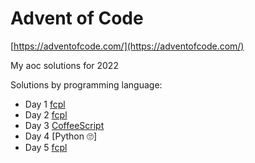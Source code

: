 # Advent of Code

[https://adventofcode.com/](https://adventofcode.com/)

My aoc solutions for 2022

Solutions by programming language:
- Day 1 [fcpl](https://github.com/dmrgn/fcpl)
- Day 2 [fcpl](https://github.com/dmrgn/fcpl)
- Day 3 [CoffeeScript](https://github.com/jashkenas/coffeescript)
- Day 4 [Python 🙄]
- Day 5 [fcpl](https://github.com/dmrgn/fcpl)